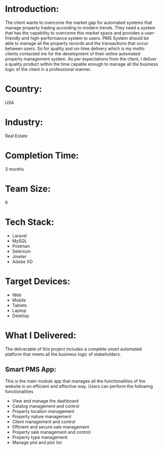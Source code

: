# Introduction:
The client wants to overcome the market gap for automated systems that manage property trading according to modern trends. They need a system that has the capability to overcome this market space and provides a user-friendly and high-performance system to users.
PMS System should be able to manage all the property records and the transactions that occur between users. 
So for quality and on-time delivery which is my motto clients contacted me for the development of their online automated property management system.
As per expectations from the client, I deliver a quality product within the time capable enough to manage all the business logic of the client in a professional manner.

# Country:
USA
# Industry:
Real Estate
# Completion Time:
3 months
# Team Size:
6
# Tech Stack:
- Laravel
- MySQL
- Postman
- Selenium
- Jmeter
- Adobe XD  
# Target Devices:
- Web
- Mobile
- Tablets
- Laptop
- Desktop
# What I Delivered:
The deliverable of this project includes a complete smart automated platform that meets all the business logic of stakeholders.
## Smart PMS App:
This is the main module app that manages all the functionalities of the website in an efficient and effective way. Users can perform the following functionalities
- View and manage the dashboard 
- Catalog management and control
- Property location management
- Property nature management
- Client management and control 
- Efficient and secure sale management
- Property sale management and control
- Property type management
- Manage plot and plot list

